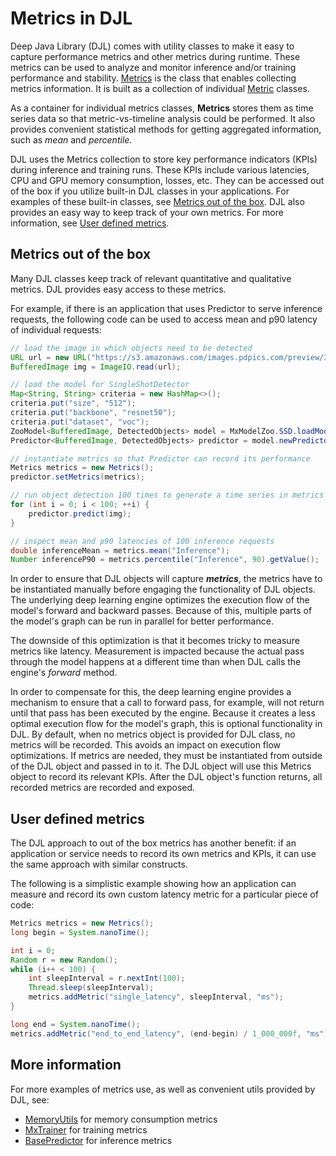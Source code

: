 # Metrics in DJL
Deep Java Library (DJL) comes with utility classes to make it easy to capture performance metrics and other metrics during runtime. These metrics can be used to analyze and monitor inference and/or training performance and stability. [Metrics](../api/src/main/java/ai/djl/metric/Metrics.java) is the class that enables collecting metrics information. It is built as a collection of individual [Metric](../api/src/main/java/ai/djl/metric/Metric.java) classes.

As a container for individual metrics classes, **Metrics** stores them as time series data so that metric-vs-timeline analysis could be performed. It also provides convenient statistical methods for getting aggregated information, such as _mean_ and _percentile_.

DJL uses the Metrics collection to store key performance indicators (KPIs) during inference and training runs. These KPIs include various latencies, CPU and GPU memory consumption, losses, etc. They can be accessed out of the box if you utilize built-in DJL classes in your applications. For examples of these built-in classes, see [Metrics out of the box](#metrics-out-of-the-box). 
DJL also provides an easy way to keep track of your own metrics. For more information, see [User defined metrics](#user-defined-metrics).

## Metrics out of the box
Many DJL classes keep track of relevant quantitative and qualitative metrics. DJL provides easy access to these metrics.

For example, if there is an application that uses Predictor to serve inference requests, the following code can be used to access mean and p90 latency of individual requests:
```java
// load the image in which objects need to be detected
URL url = new URL("https://s3.amazonaws.com/images.pdpics.com/preview/3033-bicycle-rider.jpg");
BufferedImage img = ImageIO.read(url);

// load the model for SingleShotDetector
Map<String, String> criteria = new HashMap<>();
criteria.put("size", "512");
criteria.put("backbone", "resnet50");
criteria.put("dataset", "voc");
ZooModel<BufferedImage, DetectedObjects> model = MxModelZoo.SSD.loadModel(criteria);
Predictor<BufferedImage, DetectedObjects> predictor = model.newPredictor();

// instantiate metrics so that Predictor can record its performance
Metrics metrics = new Metrics();
predictor.setMetrics(metrics);

// run object detection 100 times to generate a time series in metrics collection
for (int i = 0; i < 100; ++i) {
    predictor.predict(img);
}

// inspect mean and p90 latencies of 100 inference requests
double inferenceMean = metrics.mean("Inference");
Number inferenceP90 = metrics.percentile("Inference", 90).getValue();
```

In order to ensure that DJL objects will capture _**metrics**_, the metrics have to be instantiated manually before engaging the functionality of DJL objects. The underlying deep learning engine optimizes the execution flow of the model's forward and backward passes. Because of this, multiple parts of the model's graph can be run in parallel for better performance. 

The downside of this optimization is that it becomes tricky to measure metrics like latency.  Measurement is impacted because the actual pass through the model happens at a different time than when DJL calls the engine's _forward_ method. 

In order to compensate for this, the deep learning engine provides a mechanism to ensure that a call to forward pass, for example, will not return until that pass has been executed by the engine. Because it creates a less optimal execution flow for the model's graph, this is optional functionality in DJL. By default, when no metrics object is provided for DJL class, no metrics will be recorded. This avoids an impact on execution flow optimizations. If metrics are needed, they must be instantiated from outside of the DJL object and passed in to it. The DJL object will use this Metrics object to record its relevant KPIs. After the DJL object's function returns, all recorded metrics are recorded and exposed.

## User defined metrics
The DJL approach to out of the box metrics has another benefit: if an application or service needs to record its own metrics and KPIs, it can use the same approach with similar constructs. 

The following is a simplistic example showing how an application can measure and record its own custom latency metric for a particular piece of code:
```java
Metrics metrics = new Metrics();
long begin = System.nanoTime();

int i = 0;
Random r = new Random();
while (i++ < 100) {
    int sleepInterval = r.nextInt(100);
    Thread.sleep(sleepInterval);
    metrics.addMetric("single_latency", sleepInterval, "ms");
}

long end = System.nanoTime();
metrics.addMetric("end_to_end_latency", (end-begin) / 1_000_000f, "ms");
```

## More information
For more examples of metrics use, as well as convenient utils provided by DJL, see:
- [MemoryUtils](../../examples/src/main/java/ai/djl/examples/util/MemoryUtils.java) for memory consumption metrics
- [MxTrainer](../../mxnet/engine/src/main/java/ai/djl/mxnet/engine/MxTrainer.java) for training metrics
- [BasePredictor](../../api/src/main/java/ai/djl/inference/BasePredictor.java) for inference metrics
